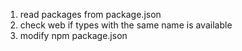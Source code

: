 1. read packages from package.json 
2. check web if types with the same name is available
3. modify npm package.json

